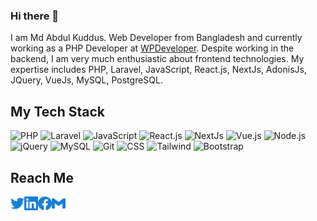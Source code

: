 ### Hi there 👋

I am Md Abdul Kuddus. Web Developer from Bangladesh and currently working as a PHP Developer at [WPDeveloper](https://wpdeveloper.com). Despite working in the backend, I am very much enthusiastic about frontend technologies. My expertise includes PHP, Laravel, JavaScript, React.js, NextJs, AdonisJs, JQuery, VueJs, MySQL, PostgreSQL.

## My Tech Stack

![PHP](https://img.shields.io/badge/-PHP-%232c3e50?style=for-the-badge&logo=PHP)
![Laravel](https://img.shields.io/badge/-Laravel-%232c3e50?style=for-the-badge&logo=laravel)
![JavaScript](https://img.shields.io/badge/-JavaScript-%232c3e50?style=for-the-badge&logo=javascript)
![React.js](https://img.shields.io/badge/-React.js-%232c3e50?style=for-the-badge&logo=react)
![NextJs](https://img.shields.io/badge/-NextJs-%232c3e50?style=for-the-badge&logo=Next.js)
![Vue.js](https://img.shields.io/badge/-Vue.js-%232c3e50?style=for-the-badge&logo=vuedotjs)
![Node.js](https://img.shields.io/badge/-Node.js-%232c3e50?style=for-the-badge&logo=nodedotjs)
![jQuery](https://img.shields.io/badge/-jQuery-%232c3e50?style=for-the-badge&logo=jQuery)
![MySQL](https://img.shields.io/badge/-MySQL-%232c3e50?style=for-the-badge&logo=MySQL)
![Git](https://img.shields.io/badge/-Git-%232c3e50?style=for-the-badge&logo=git)
![CSS](https://img.shields.io/badge/-CSS-%232c3e50?style=for-the-badge&logo=css3)
![Tailwind](https://img.shields.io/badge/-Tailwind-%232c3e50?style=for-the-badge&logo=tailwindcss)
![Bootstrap](https://img.shields.io/badge/-Bootstrap-%232c3e50?style=for-the-badge&logo=Bootstrap)

## Reach Me

<a href="https://twitter.com/dekuddus">
  <img align="left" alt="Twitter" width="22px" src="./assets/twitter.svg" />
</a>
<a href="https://www.linkedin.com/in/dekuddus">
  <img align="left" alt="LinkedIn" width="22px" src="./assets/linkedin.svg" />
</a>
<a href="https://www.facebook.com/dekuddus">
  <img align="left" alt="Facebook" width="22px" src="./assets/facebook.svg" />
</a>
<a href="mailto:ma.kuddus37@gmail.com">
  <img align="left" alt="Mail" width="22px" src="./assets/gmail.svg" />
</a>
